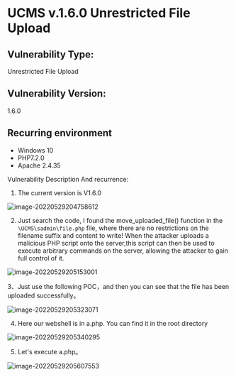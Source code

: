 

# UCMS v.1.6.0 Unrestricted File Upload

## Vulnerability Type:

Unrestricted File Upload

## Vulnerability Version:

1.6.0

## Recurring environment

* Windows 10
* PHP7.2.0
* Apache 2.4.35

Vulnerability Description And recurrence:

1. The current version is V1.6.0

![image-20220529204758612](C:\Users\HT\Desktop\image-20220529204758612.png)

2. Just search the code, I found the move_uploaded_file() function in the `\UCMS\sadmin\file.php` file, where there are no restrictions on the filename suffix and content to write! When the attacker uploads a malicious PHP script onto the server,this script can then be used to execute arbitrary commands on the server, allowing the attacker to gain full control of it.

![image-20220529205153001](C:\Users\HT\Desktop\image-20220529205153001.png)

3、Just use the following POC，and then you can see that the file has been uploaded successfully。

![image-20220529205323071](C:\Users\HT\Desktop\image-20220529205323071.png)

4. Here our webshell is in a.php. You can find it in the root directory

![image-20220529205340295](C:\Users\HT\Desktop\image-20220529205340295.png)

5. Let's execute a.php。

![image-20220529205607553](C:\Users\HT\Desktop\image-20220529205607553.png)